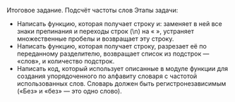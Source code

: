 Итоговое задание. Подсчёт частоты слов
Этапы задачи:

- Написать функцию, которая получает строку и:
  заменяет в ней все знаки препинания и переходы строк (\n\) на « », устраняет множественные пробелы и возвращает эту
  строку.
- Написать функцию, которая получает строку, разрезает её по переданному разделителю, возвращает список из подстрок —
  «слов», и количество подстрок.
- Написать код, который использует описанные в модуле функции для создания упорядоченного по алфавиту словаря с частотой
  использованных слов. Словарь должен быть регистронезависимым («Без» и «без» — это одно слово).